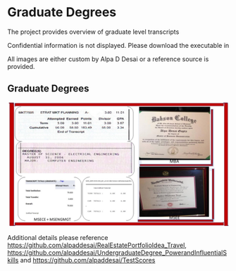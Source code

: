 # Graduate Degrees

The project provides overview of graduate level transcripts

Confidential information is not displayed. Please download the executable in 

All images are either custom by Alpa D Desai or a reference source is provided.

## Graduate Degrees
![image](Slides.jpg)

Additional details please reference https://github.com/alpaddesai/RealEstatePortfolioIdea_Travel, https://github.com/alpaddesai/UndergraduateDegree_PowerandInfluentialSkills and https://github.com/alpaddesai/TestScores
